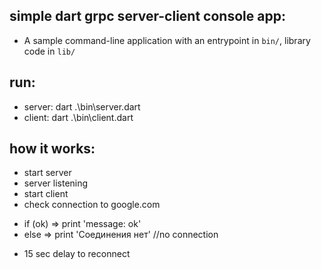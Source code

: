 ## simple dart grpc server-client console app:
- A sample command-line application with an entrypoint in `bin/`, library code in `lib/`

## run:
- server: dart .\bin\server.dart
- client: dart .\bin\client.dart

## how it works:
- start server
- server listening
- start client
- check connection to google.com
* if (ok) => print 'message: ok'
* else => print 'Соединения нет' //no connection
- 15 sec delay to reconnect
